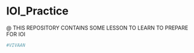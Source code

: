 # IOI_Practice
@ THIS REPOSITORY CONTAINS SOME LESSON TO LEARN TO PREPARE FOR IOI
```python
#VIVAAN
```
